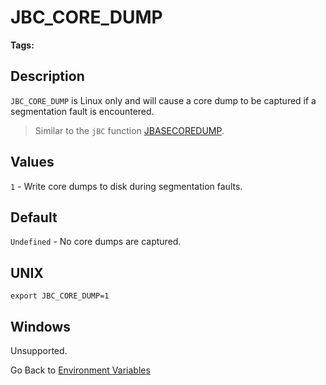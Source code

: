 # JBC_CORE_DUMP

<PageHeader />

**Tags:**
<badge text='diagnostics' vertical='middle' />
<badge text='environment variables' vertical='middle' />

## Description

`JBC_CORE_DUMP` is Linux only and will cause a core dump to be captured if a segmentation fault is encountered.

> Similar to the `jBC` function [JBASECOREDUMP](./../../jbc/jbasecoredump/README.md).

## Values

`1` - Write core dumps to disk during segmentation faults.

## Default

`Undefined` - No core dumps are captured.

## UNIX

```
export JBC_CORE_DUMP=1
```

## Windows

Unsupported.

Go Back to [Environment Variables](./../README.md)

<PageFooter />
